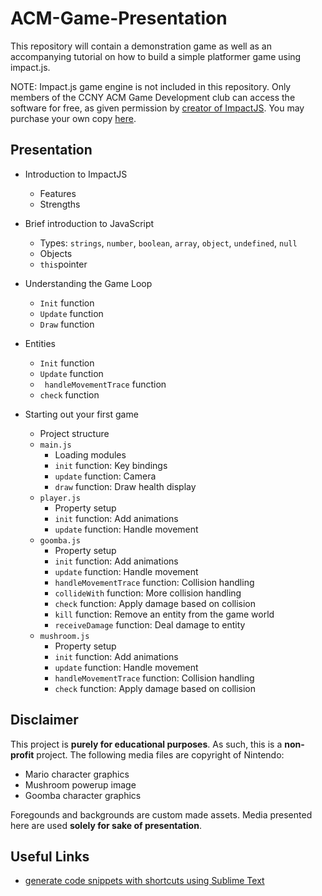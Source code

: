 ACM-Game-Presentation
=====================

This repository will contain a demonstration game as well as an accompanying tutorial on how to build a simple
platformer game using impact.js. 

NOTE: Impact.js game engine is not included in this repository. Only members of the CCNY ACM Game Development club can 
access the software for free, as given permission by [creator of ImpactJS](http://phoboslab.org/). You may purchase your own copy [here](http://impactjs.com/).

Presentation 
------------
* Introduction to ImpactJS
    * Features 
    * Strengths 

* Brief introduction to JavaScript
    * Types: `strings`, `number`, `boolean`, `array`, `object`, `undefined`, `null`
    * Objects
    * `this`pointer

* Understanding the Game Loop
    * `Init` function
    * `Update` function
    * `Draw` function
    
* Entities
    * `Init` function
    * `Update` function
    * ` handleMovementTrace` function
    * `check` function
 
* Starting out your first game
    * Project structure
    * `main.js`
        * Loading modules
        * `init` function: Key bindings
        * `update` function: Camera
        * `draw` function: Draw health display
    * `player.js`
        * Property setup
        * `init` function: Add animations
        * `update` function: Handle movement
    * `goomba.js`
        * Property setup
        * `init` function: Add animations
        * `update` function: Handle movement
        * `handleMovementTrace` function: Collision handling
        * `collideWith` function: More collision handling
        * `check` function: Apply damage based on collision
        * `kill` function: Remove an entity from the game world
        * `receiveDamage` function: Deal damage to entity
    * `mushroom.js`
        * Property setup
        * `init` function: Add animations
        * `update` function: Handle movement
        * `handleMovementTrace` function: Collision handling
        * `check` function: Apply damage based on collision

Disclaimer
----------
This project is **purely for educational purposes**. As such, this is a **non-profit** project. The following media files are copyright of Nintendo:

* Mario character graphics
* Mushroom powerup image 
* Goomba character graphics

Foregounds and backgrounds are custom made assets. Media presented here are used **solely for sake of presentation**. 

Useful Links
------------

* [generate code snippets with shortcuts using Sublime Text](http://www.granneman.com/webdev/editors/sublime-text/top-features-of-sublime-text/quickly-insert-text-and-code-with-sublime-text-snippets/)



